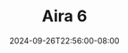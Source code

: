--- 
title: "Aira 6"
description: "   video bokep Aira 6   full baru"
date: 2024-09-26T22:56:00-08:00
file_code: "rk4fzn1llk4n"
draft: false
cover: "2s1icknwu7k8qmvs.jpg"
tags: ["Aira", "bokep-indo", "bokep-viral", "bokep-ig"]
length: 90
fld_id: "1483111"
foldername: "Aira"
categories: ["Aira"]
views: 0
---